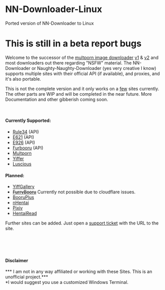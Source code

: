 # NN-Downloader-Linux
Ported version of NN-Downloader to Linux

# This is still in a beta report bugs

Welcome to the successor of the [multporn image downloader][1] [v1][2] & [v2][1] and most downloaders out there regarding "NSFW" material. The NN-Downloader or Naughty-Naughty-Downloader (yes very creative I know) supports multiple sites with their official API (if available), and proxies, and it's also portable.

This is not the complete version and it only works on a [few][13] sites currently. The other parts are WIP and will be completed in the near future. More Documentation and other gibberish coming soon.


<br />

#### Currently Supported:
- [Rule34][3] (API)
- [E621][4] (API)
- [E926][5] (API)
- [Furbooru][6] (API)
- [Multporn][7] 
- [Yiffer][8]
- [Luscious][16]

#### Planned:
- [YiffGallery][9]
- ~~[FurryBooru][10]~~ Currently not possible due to cloudflare issues.
- [BooruPlus][11]
- [nHentai][15]
- [Pixiv][17]
- [HentaiRead][18]


[1]:https://github.com/Official-Husko/multporn-image-downloader-v2
[2]:https://github.com/Official-Husko/multporn-image-downloader
[3]:https://rule34.xxx
[4]:https://e621.net/
[5]:https://e926.net/
[6]:https://furbooru.org/
[7]:https://multporn.net/
[8]:https://yiffer.xyz/
[9]:https://theyiffgallery.com/
[10]:https://furry.booru.org/
[11]:https://github.com/Official-Husko/NN-Downloader/issues
[12]:https://booru.plus/
[13]:https://github.com/Official-Husko/NN-Downloader#currently-supported=
[14]:https://github.com/Official-Husko/NN-Downloader/releases/latest
[15]:https://nhentai.net/
[16]:https://luscious.net/
[17]:https://www.pixiv.net/
[18]:https://hentairead.com/


Further sites can be added. Just open a [support ticket][11] with the URL to the site.

<br />
<br />
<br />

#### Disclaimer  
*** I am not in any way affiliated or working with these Sites. This is an unofficial project.***  
*I would suggest you use a customized Windows Terminal.
